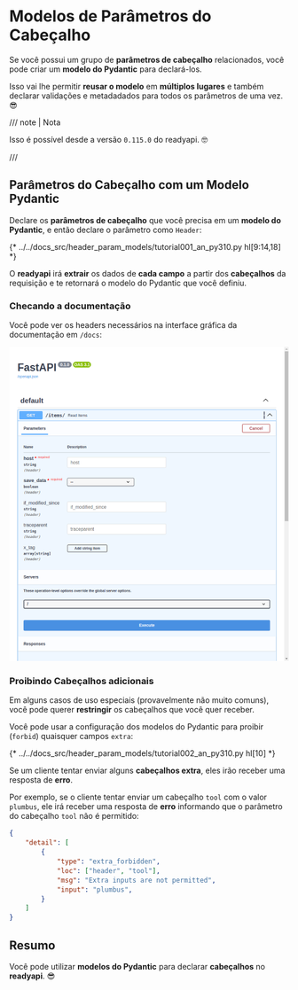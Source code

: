 # Modelos de Parâmetros do Cabeçalho

Se você possui um grupo de **parâmetros de cabeçalho** relacionados, você pode criar um **modelo do Pydantic** para declará-los.

Isso vai lhe permitir **reusar o modelo** em **múltiplos lugares** e também declarar validações e metadadados para todos os parâmetros de uma vez. 😎

/// note | Nota

Isso é possível desde a versão `0.115.0` do readyapi. 🤓

///

## Parâmetros do Cabeçalho com um Modelo Pydantic

Declare os **parâmetros de cabeçalho** que você precisa em um **modelo do Pydantic**, e então declare o parâmetro como `Header`:

{* ../../docs_src/header_param_models/tutorial001_an_py310.py hl[9:14,18] *}

O **readyapi** irá **extrair** os dados de **cada campo** a partir dos **cabeçalhos** da requisição e te retornará o modelo do Pydantic que você definiu.

### Checando a documentação

Você pode ver os headers necessários na interface gráfica da documentação em `/docs`:

<div class="screenshot">
<img src="/img/tutorial/header-param-models/image01.png">
</div>

### Proibindo Cabeçalhos adicionais

Em alguns casos de uso especiais (provavelmente não muito comuns), você pode querer **restringir** os cabeçalhos que você quer receber.

Você pode usar a configuração dos modelos do Pydantic para proibir (`forbid`) quaisquer campos `extra`:

{* ../../docs_src/header_param_models/tutorial002_an_py310.py hl[10] *}

Se um cliente tentar enviar alguns **cabeçalhos extra**, eles irão receber uma resposta de **erro**.

Por exemplo, se o cliente tentar enviar um cabeçalho `tool` com o valor `plumbus`, ele irá receber uma resposta de **erro** informando que o parâmetro do cabeçalho `tool` não é permitido:

```json
{
    "detail": [
        {
            "type": "extra_forbidden",
            "loc": ["header", "tool"],
            "msg": "Extra inputs are not permitted",
            "input": "plumbus",
        }
    ]
}
```

## Resumo

Você pode utilizar **modelos do Pydantic** para declarar **cabeçalhos** no **readyapi**. 😎
